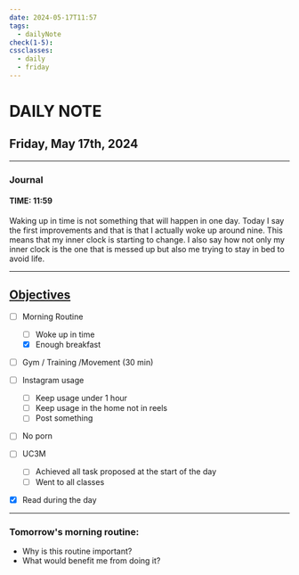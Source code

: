 ```yaml
---
date: 2024-05-17T11:57
tags:
  - dailyNote
check(1-5): 
cssclasses:
  - daily
  - friday
---
```


# DAILY NOTE
## Friday, May 17th, 2024

***
### Journal
#### TIME: 11:59
Waking up in time is not something that will happen in one day. Today I say the first improvements and that is that I actually woke up around nine. This means that my inner clock is starting to change. I also say how not only my inner clock is the one that is messed up but also me trying to stay in bed to avoid life.


***

## [Objectives](Objectives%20from%20March%2023%20to%20September%2023%20)

- [ ] Morning Routine
	- [ ] Woke up in time
	- [x] Enough breakfast
- [ ] Gym / Training /Movement (30 min)

- [ ]  Instagram usage
	- [ ] Keep usage under 1 hour
	- [ ] Keep usage in the home not in reels
	- [ ] Post something

- [ ] No porn 

- [ ] UC3M
	- [ ] Achieved all task proposed at the start of the day
	- [ ] Went to all classes

- [x] Read during the day


---
### Tomorrow's morning routine: 
+ Why is this routine important? 
+ What would benefit me from doing it?